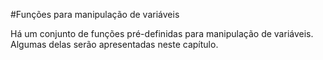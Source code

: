#Funções para manipulação de variáveis

Há um conjunto de funções pré-definidas para manipulação de variáveis. Algumas delas serão apresentadas neste capítulo. 
